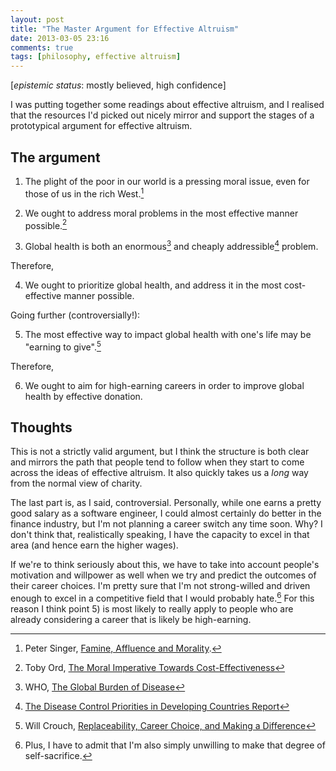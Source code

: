 ```yaml
---
layout: post
title: "The Master Argument for Effective Altruism"
date: 2013-03-05 23:16
comments: true
tags: [philosophy, effective altruism] 
---
```


[_epistemic status_: mostly believed, high confidence]

I was putting together some readings about effective altruism, and I realised that the resources I'd picked out nicely mirror and support the stages of a prototypical argument for effective altruism.

<!-- more -->

## The argument ##

1)  The plight of the poor in our world is a pressing moral issue, even for those of us in the rich West.[^singer]

2)  We ought to address moral problems in the most effective manner possible.[^ord]

3)  Global health is both an enormous[^bod] and cheaply addressible[^dcp2] problem.

Therefore,

4)  We ought to prioritize global health, and address it in the most cost-effective manner possible.

Going further (controversially!):

5)  The most effective way to impact global health with one's life may be "earning to give".[^crouch]

Therefore,

6) We ought to aim for high-earning careers in order to improve global health by effective donation.

[^singer]: Peter Singer, [Famine, Affluence and Morality](http://www.utilitarian.net/singer/by/1972----.htm).
[^ord]: Toby Ord, [The Moral Imperative Towards Cost-Effectiveness](http://www.givingwhatwecan.org/sites/givingwhatwecan.org/files/attachments/moral_imperative.pdf)
[^bod]: WHO, [The Global Burden of Disease](http://www.healthmetricsandevaluation.org/gbd)
[^dcp2]: [The Disease Control Priorities in Developing Countries Report](http://www.dcp2.org/main/Home.html)
[^crouch]: Will Crouch, [Replaceability, Career Choice, and Making a Difference](http://www.academia.edu/1557895/Replaceability_Career_Choice_and_Making_a_Difference)

## Thoughts ##

This is not a strictly valid argument, but I think the structure is both clear and mirrors the path that people tend to follow when they start to come across the ideas of effective altruism. It also quickly takes us a _long_ way from the normal view of charity.

The last part is, as I said, controversial. Personally, while one earns a pretty good salary as a software engineer, I could almost certainly do better in the finance industry, but I'm not planning a career switch any time soon. Why? I don't think that, realistically speaking, I have the capacity to excel in that area (and hence earn the higher wages). 

If we're to think seriously about this, we have to take into account people's motivation and willpower as well when we try and predict the outcomes of their career choices. I'm pretty sure that I'm not strong-willed and driven enough to excel in a competitive field that I would probably hate.[^selfish] For this reason I think point 5) is most likely to really apply to people who are already considering a career that is likely be high-earning.

[^selfish]: Plus, I have to admit that I'm also simply unwilling to make that degree of self-sacrifice.
